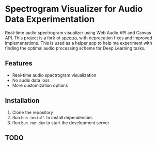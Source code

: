# Spectrogram Visualizer for Audio Data Experimentation

Real-time audio spectrogram visualizer using Web Audio API and Canvas API. This project is a fork of [spectro](https://github.com/calebj0seph/spectro), with deprecation fixes and improved implementations. This is used as a helper app to help me experiment with finding the optimal audio processing scheme for Deep Learning tasks.

## Features

- Real-time audio spectrogram visualization
- No audio data loss
- More customization options

## Installation

1. Clone the repository
2. Run `bun install` to install dependencies
3. Run `bun run dev` to start the development server

## TODO
